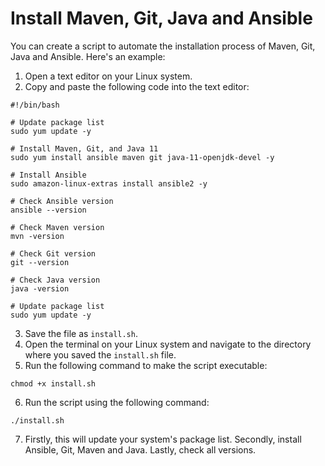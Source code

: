# Install Maven, Git, Java and Ansible 

You can create a script to automate the installation process of Maven, Git, Java and Ansible. Here's an example:

1. Open a text editor on your Linux system.
2. Copy and paste the following code into the text editor:

```shell
#!/bin/bash

# Update package list
sudo yum update -y

# Install Maven, Git, and Java 11
sudo yum install ansible maven git java-11-openjdk-devel -y

# Install Ansible
sudo amazon-linux-extras install ansible2 -y

# Check Ansible version
ansible --version

# Check Maven version
mvn -version

# Check Git version
git --version

# Check Java version
java -version

# Update package list
sudo yum update -y
```

3. Save the file as `install.sh`.
4. Open the terminal on your Linux system and navigate to the directory where you saved the `install.sh` file.
5. Run the following command to make the script executable:

```shell
chmod +x install.sh
```

6. Run the script using the following command:

```shell
./install.sh
```

7. Firstly, this will update your system's package list. Secondly, install Ansible, Git, Maven and Java. Lastly, check all versions.